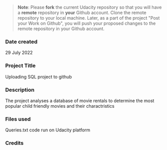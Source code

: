 >**Note**: Please **fork** the current Udacity repository so that you will have a **remote** repository in **your** Github account. Clone the remote repository to your local machine. Later, as a part of the project "Post your Work on Github", you will push your proposed changes to the remote repository in your Github account.

### Date created
29 July 2022

### Project Title
Uploading SQL project to github 

### Description
The project analyses a database of movie rentals to determine the most popular child friendly movies and their charactristics

### Files used
Queries.txt code  run on Udacity platform

### Credits


